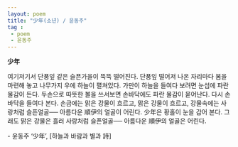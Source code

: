 ```yaml
---
layout: poem
title: "少年(소년) / 윤동주"
tag :
 - poem
 - 윤동주
---
```



**少年**    

여기저기서 단풍잎 같은 슬픈가을이 뚝뚝 떨어진다. 단풍잎 떨어져 나온 자리마다 봄을 마련해 놓고 나무가지 우에 하늘이 펼쳐있다. 가만이 하늘을 들여다 보려면 눈섭에 파란 물감이 든다. 두손으로 따뜻한 볼을 쓰서보면 손바닥에도 파란 물감이 묻어난다. 다시 손바닥을 들여다 본다. 손금에는 맑은 강물이 흐르고, 맑은 강물이 흐르고, 강물속에는 사랑처럼 슬픈얼골── 아름다운 順伊의 얼골이 어린다. 少年은 황홀이 눈을 감어 본다. 그래도 맑은 강물은 흘러 사랑처럼 슬픈얼골── 아름다운 順伊의 얼골은 어린다.


\- 윤동주 ‘少年’, [하늘과 바람과 별과 詩]
